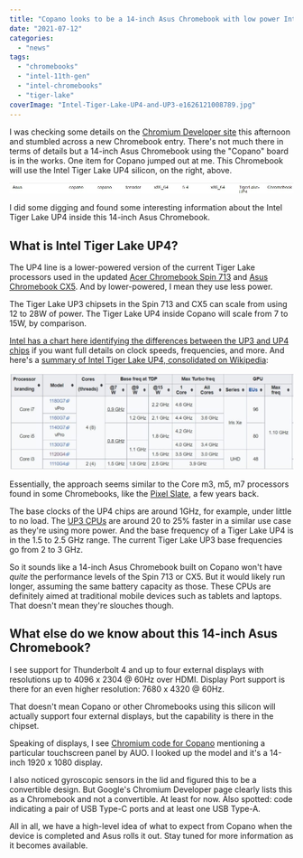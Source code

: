 ```yaml
---
title: "Copano looks to be a 14-inch Asus Chromebook with low power Intel Tiger Lake UP4 CPU"
date: "2021-07-12"
categories: 
  - "news"
tags: 
  - "chromebooks"
  - "intel-11th-gen"
  - "intel-chromebooks"
  - "tiger-lake"
coverImage: "Intel-Tiger-Lake-UP4-and-UP3-e1626121008789.jpg"
---
```


I was checking some details on the [Chromium Developer site](https://www.chromium.org/chromium-os/developer-information-for-chrome-os-devices) this afternoon and stumbled across a new Chromebook entry. There's not much there in terms of details but a 14-inch Asus Chromebook using the "Copano" board is in the works. One item for Copano jumped out at me. This Chromebook will use the Intel Tiger Lake UP4 silicon, on the right, above.

![14-inch Asus Chromebook](images/capano-chromebook.jpg)

I did some digging and found some interesting information about the Intel Tiger Lake UP4 inside this 14-inch Asus Chromebook.

## What is Intel Tiger Lake UP4?

The UP4 line is a lower-powered version of the current Tiger Lake processors used in the updated [Acer Chromebook Spin 713](https://www.aboutchromebooks.com/news/acer-chromebook-spin-713-sale-discount-deal/) and [Asus Chromebook CX5](https://www.aboutchromebooks.com/tag/asus-chromebook-cx5/). And by lower-powered, I mean they use less power.

The Tiger Lake UP3 chipsets in the Spin 713 and CX5 can scale from using 12 to 28W of power. The Tiger Lake UP4 inside Copano will scale from 7 to 15W, by comparison.

[Intel has a chart here identifying the differences between the UP3 and UP4 chips](https://www.intel.com/content/www/us/en/newsroom/news/11th-gen-tiger-lake-evo.html) if you want full details on clock speeds, frequencies, and more. And here's a [summary of Intel Tiger Lake UP4, consolidated on Wikipedia](https://en.wikipedia.org/wiki/Tiger_Lake#Mobile_processors_(UP4-class)):

![Intel Tiger Lake UP4](images/Intel-Tiger-Lake-UP4-specs-1024x349.jpg)

Essentially, the approach seems similar to the Core m3, m5, m7 processors found in some Chromebooks, like the [Pixel Slate](https://www.aboutchromebooks.com/reviews/google-pixel-slate-review/), a few years back.

The base clocks of the UP4 chips are around 1GHz, for example, under little to no load. The [UP3 CPUs](https://en.wikipedia.org/wiki/Tiger_Lake#Mobile_processors_(UP3-class)) are around 20 to 25% faster in a similar use case as they're using more power. And the base frequency of a Tiger Lake UP4 is in the 1.5 to 2.5 GHz range. The current Tiger Lake UP3 base frequencies go from 2 to 3 GHz.

So it sounds like a 14-inch Asus Chromebook built on Copano won't have _quite_ the performance levels of the Spin 713 or CX5. But it would likely run longer, assuming the same battery capacity as those. These CPUs are definitely aimed at traditional mobile devices such as tablets and laptops. That doesn't mean they're slouches though.

## What else do we know about this 14-inch Asus Chromebook?

I see support for Thunderbolt 4 and up to four external displays with resolutions up to 4096 x 2304 @ 60Hz over HDMI. Display Port support is there for an even higher resolution: 7680 x 4320 @ 60Hz.

That doesn't mean Copano or other Chromebooks using this silicon will actually support four external displays, but the capability is there in the chipset.

Speaking of displays, I see [Chromium code for Copano](https://chromium-review.googlesource.com/q/copano) mentioning a particular touchscreen panel by AUO. I looked up the model and it's a 14-inch 1920 x 1080 display.

I also noticed gyroscopic sensors in the lid and figured this to be a convertible design. But Google's Chromium Developer page clearly lists this as a Chromebook and not a convertible. At least for now. Also spotted: code indicating a pair of USB Type-C ports and at least one USB Type-A.

All in all, we have a high-level idea of what to expect from Copano when the device is completed and Asus rolls it out. Stay tuned for more information as it becomes available.
